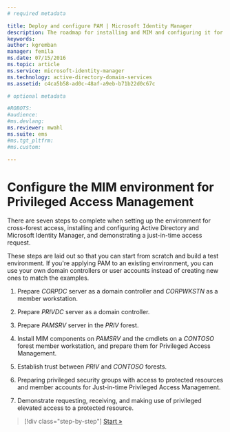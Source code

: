 ```yaml
---
# required metadata

title: Deploy and configure PAM | Microsoft Identity Manager
description: The roadmap for installing and MIM and configuring it for Privileged Access Management.
keywords:
author: kgremban
manager: femila
ms.date: 07/15/2016
ms.topic: article
ms.service: microsoft-identity-manager
ms.technology: active-directory-domain-services
ms.assetid: c4ca5b58-ad0c-48af-a9eb-b71b22d0c67c

# optional metadata

#ROBOTS:
#audience:
#ms.devlang:
ms.reviewer: mwahl
ms.suite: ems
#ms.tgt_pltfrm:
#ms.custom:

---
```


# Configure the MIM environment for Privileged Access Management
There are seven steps to complete when setting up the environment for cross-forest access, installing and configuring Active Directory and Microsoft Identity Manager, and demonstrating a just-in-time access request.

These steps are laid out so that you can start from scratch and build a test environment. If you're applying PAM to an existing environment, you can use your own domain controllers or user accounts instead of creating new ones to match the examples.

1.  Prepare *CORPDC* server as a domain controller and *CORPWKSTN* as a member workstation.

2.  Prepare *PRIVDC* server as a domain controller.

3.  Prepare *PAMSRV* server in the *PRIV* forest.

4.  Install MIM components on *PAMSRV* and the cmdlets on a *CONTOSO* forest member workstation, and prepare them for Privileged Access Management.

5.  Establish trust between *PRIV* and *CONTOSO* forests.

6.  Preparing privileged security groups with access to protected resources and member accounts for Just-in-time Privileged Access Management.

7.  Demonstrate requesting, receiving, and making use of privileged elevated access to a protected resource.

>[!div class="step-by-step"]
[Start »](step-1-prepare-corp-domain.md)
